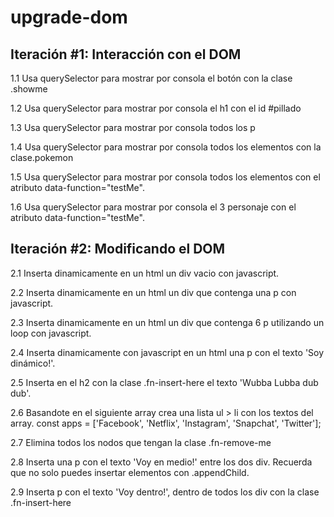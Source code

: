 # upgrade-dom

## Iteración #1: Interacción con el DOM

1.1 Usa querySelector para mostrar por consola el botón con la clase .showme

1.2 Usa querySelector para mostrar por consola el h1 con el id #pillado

1.3 Usa querySelector para mostrar por consola todos los p

1.4 Usa querySelector para mostrar por consola todos los elementos con la clase.pokemon

1.5 Usa querySelector para mostrar por consola todos los elementos con el atributo 
data-function="testMe".

1.6 Usa querySelector para mostrar por consola el 3 personaje con el atributo 
data-function="testMe".



## Iteración #2: Modificando el DOM

2.1 Inserta dinamicamente en un html un div vacio con javascript.

2.2 Inserta dinamicamente en un html un div que contenga una p con javascript.

2.3 Inserta dinamicamente en un html un div que contenga 6 p utilizando un loop con javascript.

2.4 Inserta dinamicamente con javascript en un html una p con el texto 'Soy dinámico!'.

2.5 Inserta en el h2 con la clase .fn-insert-here el texto 'Wubba Lubba dub dub'.

2.6 Basandote en el siguiente array crea una lista ul > li con los textos del array.
const apps = ['Facebook', 'Netflix', 'Instagram', 'Snapchat', 'Twitter'];

2.7 Elimina todos los nodos que tengan la clase .fn-remove-me

2.8 Inserta una p con el texto 'Voy en medio!' entre los dos div. 
	Recuerda que no solo puedes insertar elementos con .appendChild.

2.9 Inserta p con el texto 'Voy dentro!', dentro de todos los div con la clase .fn-insert-here
